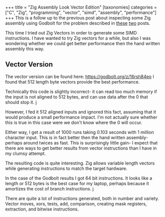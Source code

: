 +++
title = "Zig Assembly Look Vector Edition"
[taxonomies]
categories = ["C", "Zig", "programming", "vector", "simd", "assembly", "performance"]
+++
This is a follow up to the previous post about inspecting some Zig assembly using Godbolt
for the problem described in [these](https://owen.cafe/posts/six-times-faster-than-c) [two](https://owen.cafe/posts/the-same-speed-as-c) posts.


This time I tried out Zig Vectors in order to generate some SIMD instructions. I have wanted
to try Zig vectors for a while, but also I was wondering whether we could get better
performance then the hand written assembly this way.


## Vector Version

The vector version can be found here: https://godbolt.org/z/16rsh84eo
I found that 512 length byte vectors provide the best performance.


Technically this code is slightly incorrect- it can read too much memory if the input
is not aligned to 512 bytes, and can use data after the 0 that should stop it.
j

However, I fed it 512 aligned inputs and ignored this fact, assuming that it would
produce a small performance impact. I'm not actually sure whether this is true
in this case were we don't know where the 0 will occur. 


Either way, I get a result of 1000 runs taking 0.103 seconds with 1 million
character input. This is in fact better then the hand written assembly-
perhaps around twices as fast. This is surprisingly little gain- I expect
that there are ways to get better results from vector instructions than I have
in my clumsy attempt.


The resulting code is quite interesting. Zig allows variable length vectors
while generating instructions to match the target hardware.


In the case of the Godbolt results I got 64 bit instructions. It looks like a length or 512
bytes is the best case for my laptop, perhaps because it amortizes the cost of branch instructions.
j

There are quite a lot of instructions generated, both in number and variety. Vector moves,
xors, tests, add, comparison, creating mask registers, extraction, and bitwise instructions.

